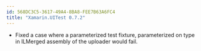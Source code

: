 ```yaml
---
id: 568DC3C5-3617-49A4-8BA8-FEE7B63A6FC4
title: "Xamarin.UITest 0.7.2"
---
```


* Fixed a case where a parameterized test fixture, parameterized on type in ILMerged assembly of the uploader would fail.

